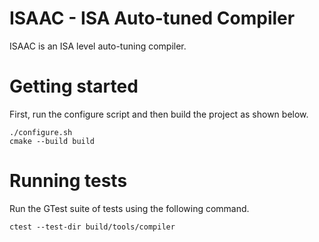 # ISAAC - ISA Auto-tuned Compiler
ISAAC is an ISA level auto-tuning compiler. 

# Getting started

First, run the configure script and then build the project as shown below.

```
./configure.sh
cmake --build build
```

# Running tests

Run the GTest suite of tests using the following command.

```
ctest --test-dir build/tools/compiler
```
